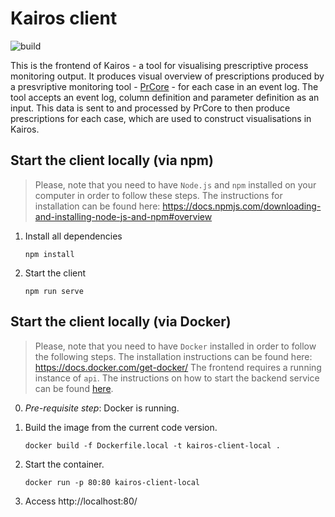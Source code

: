 # Kairos client

![build](https://github.com/VisualPM/frontend/actions/workflows/node.js.yml/badge.svg)

This is the frontend of Kairos - a tool for visualising prescriptive process monitoring output. It produces visual overview of prescriptions produced by a presvriptive monitoring tool - [PrCore](https://prcore.gitlab.io/) - for each case in an event log. The tool accepts an event log, column definition and parameter definition as an input. This data is sent to and processed by PrCore to then produce prescriptions for each case, which are used to construct visualisations in Kairos.

## Start the client locally (via npm)

> Please, note that you need to have `Node.js` and `npm` installed on your computer in order to follow these steps. The instructions for installation can be found here: https://docs.npmjs.com/downloading-and-installing-node-js-and-npm#overview

1) Install all dependencies
    ```
    npm install
    ```
2) Start the client
    ```
    npm run serve
    ```

## Start the client locally (via Docker)

> Please, note that you need to have `Docker` installed in order to follow the following steps. The installation instructions can be found here: https://docs.docker.com/get-docker/
The frontend requires a running instance of `api`. The instructions on how to start the backend service can be found [here](https://github.com/VisualPM/backend-flask).

0) *Pre-requisite step*: Docker is running.
1) Build the image from the current code version.
    ```
    docker build -f Dockerfile.local -t kairos-client-local .
    ```

2) Start the container.
    ```
    docker run -p 80:80 kairos-client-local
    ```
3) Access http://localhost:80/
